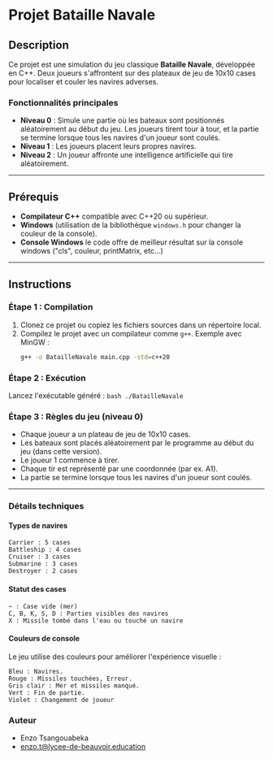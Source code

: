 # Projet Bataille Navale

## Description

Ce projet est une simulation du jeu classique **Bataille Navale**, développée en C++. Deux joueurs s'affrontent sur des plateaux de jeu de 10x10 cases pour localiser et couler les navires adverses.

### Fonctionnalités principales
- **Niveau 0** : Simule une partie où les bateaux sont positionnés aléatoirement au début du jeu. Les joueurs tirent tour à tour, et la partie se termine lorsque tous les navires d'un joueur sont coulés.
- **Niveau 1** : Les joueurs placent leurs propres navires.
- **Niveau 2** : Un joueur affronte une intelligence artificielle qui tire aléatoirement.

---

## Prérequis

- **Compilateur C++** compatible avec C++20 ou supérieur.
- **Windows** (utilisation de la bibliothèque `windows.h` pour changer la couleur de la console).
- **Console Windows** le code offre de meilleur résultat sur la console windows ("cls", couleur, printMatrix, etc...)

---

## Instructions

### Étape 1 : Compilation
1. Clonez ce projet ou copiez les fichiers sources dans un répertoire local.
2. Compilez le projet avec un compilateur comme `g++`. Exemple avec MinGW :
   ```bash
   g++ -o BatailleNavale main.cpp -std=c++20
   ```


### Étape 2 : Exécution

Lancez l'exécutable généré :
    ```bash
    ./BatailleNavale
    ```

### Étape 3 : Règles du jeu (niveau 0)

- Chaque joueur a un plateau de jeu de 10x10 cases.
- Les bateaux sont placés aléatoirement par le programme au début du jeu (dans cette version).
- Le joueur 1 commence à tirer.
- Chaque tir est représenté par une coordonnée (par ex. A1).
- La partie se termine lorsque tous les navires d'un joueur sont coulés.

---

### Détails techniques
#### **Types de navires**

    Carrier : 5 cases
    Battleship : 4 cases
    Cruiser : 3 cases
    Submarine : 3 cases
    Destroyer : 2 cases

#### **Statut des cases**

    ~ : Case vide (mer)
    C, B, K, S, D : Parties visibles des navires
    X : Missile tombé dans l'eau ou touché un navire

#### **Couleurs de console**

Le jeu utilise des couleurs pour améliorer l'expérience visuelle :

    Bleu : Navires.
    Rouge : Missiles touchées, Erreur.
    Gris clair : Mer et missiles manqué.
    Vert : Fin de partie.
    Violet : Changement de joueur

### **Auteur**

- Enzo Tsangouabeka
- enzo.t@lycee-de-beauvoir.education
